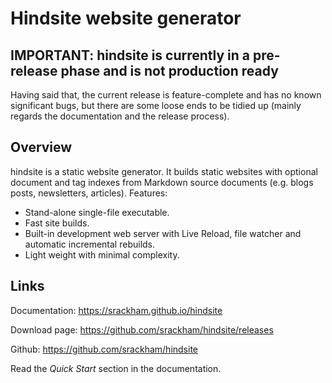 # Hindsite website generator

## IMPORTANT: hindsite is currently in a pre-release phase and is not production ready
Having said that, the current release is feature-complete and has no known
significant bugs, but there are some loose ends to be tidied up (mainly regards
the documentation and the release process).

## Overview
hindsite is a static website generator. It builds static websites with optional
document and tag indexes from Markdown source documents (e.g. blogs posts,
newsletters, articles). Features:

- Stand-alone single-file executable.
- Fast site builds.
- Built-in development web server with Live Reload, file watcher and automatic
  incremental rebuilds.
- Light weight with minimal complexity.

## Links
Documentation: https://srackham.github.io/hindsite

Download page: https://github.com/srackham/hindsite/releases

Github: https://github.com/srackham/hindsite

Read the _Quick Start_ section in the documentation.